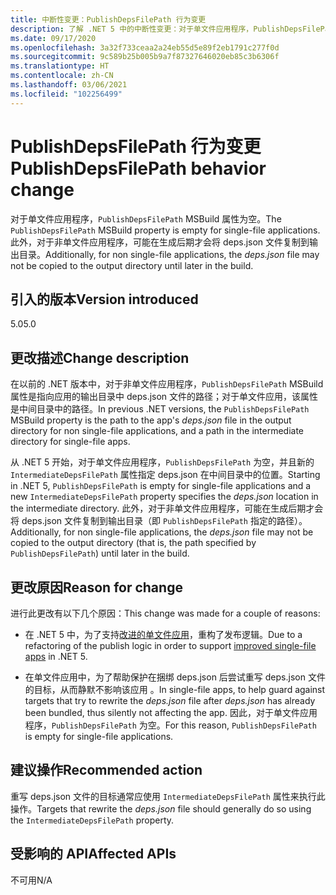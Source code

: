 ```yaml
---
title: 中断性变更：PublishDepsFilePath 行为变更
description: 了解 .NET 5 中的中断性变更：对于单文件应用程序，PublishDepsFilePath MSBuild 属性为空。
ms.date: 09/17/2020
ms.openlocfilehash: 3a32f733ceaa2a24eb55d5e89f2eb1791c277f0d
ms.sourcegitcommit: 9c589b25b005b9a7f87327646020eb85c3b6306f
ms.translationtype: HT
ms.contentlocale: zh-CN
ms.lasthandoff: 03/06/2021
ms.locfileid: "102256499"
---
```

# <a name="publishdepsfilepath-behavior-change"></a><span data-ttu-id="057d9-103">PublishDepsFilePath 行为变更</span><span class="sxs-lookup"><span data-stu-id="057d9-103">PublishDepsFilePath behavior change</span></span>

<span data-ttu-id="057d9-104">对于单文件应用程序，`PublishDepsFilePath` MSBuild 属性为空。</span><span class="sxs-lookup"><span data-stu-id="057d9-104">The `PublishDepsFilePath` MSBuild property is empty for single-file applications.</span></span> <span data-ttu-id="057d9-105">此外，对于非单文件应用程序，可能在生成后期才会将 deps.json 文件复制到输出目录。</span><span class="sxs-lookup"><span data-stu-id="057d9-105">Additionally, for non single-file applications, the *deps.json* file may not be copied to the output directory until later in the build.</span></span>

## <a name="version-introduced"></a><span data-ttu-id="057d9-106">引入的版本</span><span class="sxs-lookup"><span data-stu-id="057d9-106">Version introduced</span></span>

<span data-ttu-id="057d9-107">5.0</span><span class="sxs-lookup"><span data-stu-id="057d9-107">5.0</span></span>

## <a name="change-description"></a><span data-ttu-id="057d9-108">更改描述</span><span class="sxs-lookup"><span data-stu-id="057d9-108">Change description</span></span>

<span data-ttu-id="057d9-109">在以前的 .NET 版本中，对于非单文件应用程序，`PublishDepsFilePath` MSBuild 属性是指向应用的输出目录中 deps.json 文件的路径；对于单文件应用，该属性是中间目录中的路径。</span><span class="sxs-lookup"><span data-stu-id="057d9-109">In previous .NET versions, the `PublishDepsFilePath` MSBuild property is the path to the app's *deps.json* file in the output directory for non single-file applications, and a path in the intermediate directory for single-file apps.</span></span>

<span data-ttu-id="057d9-110">从 .NET 5 开始，对于单文件应用程序，`PublishDepsFilePath` 为空，并且新的 `IntermediateDepsFilePath` 属性指定 deps.json 在中间目录中的位置。</span><span class="sxs-lookup"><span data-stu-id="057d9-110">Starting in .NET 5, `PublishDepsFilePath` is empty for single-file applications and a new `IntermediateDepsFilePath` property specifies the *deps.json* location in the intermediate directory.</span></span> <span data-ttu-id="057d9-111">此外，对于非单文件应用程序，可能在生成后期才会将 deps.json 文件复制到输出目录（即 `PublishDepsFilePath` 指定的路径）。</span><span class="sxs-lookup"><span data-stu-id="057d9-111">Additionally, for non single-file applications, the *deps.json* file may not be copied to the output directory (that is, the path specified by `PublishDepsFilePath`) until later in the build.</span></span>

## <a name="reason-for-change"></a><span data-ttu-id="057d9-112">更改原因</span><span class="sxs-lookup"><span data-stu-id="057d9-112">Reason for change</span></span>

<span data-ttu-id="057d9-113">进行此更改有以下几个原因：</span><span class="sxs-lookup"><span data-stu-id="057d9-113">This change was made for a couple of reasons:</span></span>

- <span data-ttu-id="057d9-114">在 .NET 5 中，为了支持[改进的单文件应用](https://github.com/dotnet/designs/blob/master/accepted/2020/single-file/design.md)，重构了发布逻辑。</span><span class="sxs-lookup"><span data-stu-id="057d9-114">Due to a refactoring of the publish logic in order to support [improved single-file apps](https://github.com/dotnet/designs/blob/master/accepted/2020/single-file/design.md) in .NET 5.</span></span>

- <span data-ttu-id="057d9-115">在单文件应用中，为了帮助保护在捆绑 deps.json 后尝试重写 deps.json 文件的目标，从而静默不影响该应用 。</span><span class="sxs-lookup"><span data-stu-id="057d9-115">In single-file apps, to help guard against targets that try to rewrite the *deps.json* file after *deps.json* has already been bundled, thus silently not affecting the app.</span></span> <span data-ttu-id="057d9-116">因此，对于单文件应用程序，`PublishDepsFilePath` 为空。</span><span class="sxs-lookup"><span data-stu-id="057d9-116">For this reason, `PublishDepsFilePath` is empty for single-file applications.</span></span>

## <a name="recommended-action"></a><span data-ttu-id="057d9-117">建议操作</span><span class="sxs-lookup"><span data-stu-id="057d9-117">Recommended action</span></span>

<span data-ttu-id="057d9-118">重写 deps.json 文件的目标通常应使用 `IntermediateDepsFilePath` 属性来执行此操作。</span><span class="sxs-lookup"><span data-stu-id="057d9-118">Targets that rewrite the *deps.json* file should generally do so using the `IntermediateDepsFilePath` property.</span></span>

## <a name="affected-apis"></a><span data-ttu-id="057d9-119">受影响的 API</span><span class="sxs-lookup"><span data-stu-id="057d9-119">Affected APIs</span></span>

<span data-ttu-id="057d9-120">不可用</span><span class="sxs-lookup"><span data-stu-id="057d9-120">N/A</span></span>

<!--

### Affected APIs

Not detectable via API analysis.

### Category

MSBuild

-->
